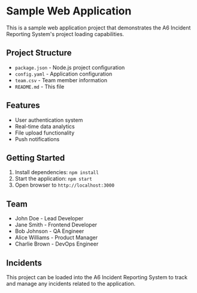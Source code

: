 # Sample Web Application

This is a sample web application project that demonstrates the A6 Incident Reporting System's project loading capabilities.

## Project Structure

- `package.json` - Node.js project configuration
- `config.yaml` - Application configuration
- `team.csv` - Team member information
- `README.md` - This file

## Features

- User authentication system
- Real-time data analytics
- File upload functionality
- Push notifications

## Getting Started

1. Install dependencies: `npm install`
2. Start the application: `npm start`
3. Open browser to `http://localhost:3000`

## Team

- John Doe - Lead Developer
- Jane Smith - Frontend Developer
- Bob Johnson - QA Engineer
- Alice Williams - Product Manager
- Charlie Brown - DevOps Engineer

## Incidents

This project can be loaded into the A6 Incident Reporting System to track and manage any incidents related to the application.